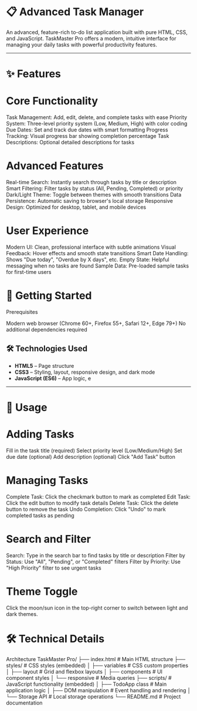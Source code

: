 # 📋 Advanced Task Manager

An advanced, feature-rich to-do list application built with pure HTML, CSS, and JavaScript. TaskMaster Pro offers a modern, intuitive interface for managing your daily tasks with powerful productivity features.

---

# ✨ Features
# Core Functionality

Task Management: Add, edit, delete, and complete tasks with ease
Priority System: Three-level priority system (Low, Medium, High) with color coding
Due Dates: Set and track due dates with smart formatting
Progress Tracking: Visual progress bar showing completion percentage
Task Descriptions: Optional detailed descriptions for tasks

# Advanced Features

Real-time Search: Instantly search through tasks by title or description
Smart Filtering: Filter tasks by status (All, Pending, Completed) or priority
Dark/Light Theme: Toggle between themes with smooth transitions
Data Persistence: Automatic saving to browser's local storage
Responsive Design: Optimized for desktop, tablet, and mobile devices

# User Experience

Modern UI: Clean, professional interface with subtle animations
Visual Feedback: Hover effects and smooth state transitions
Smart Date Handling: Shows "Due today", "Overdue by X days", etc.
Empty State: Helpful messaging when no tasks are found
Sample Data: Pre-loaded sample tasks for first-time users

# 🚀 Getting Started
Prerequisites

Modern web browser (Chrome 60+, Firefox 55+, Safari 12+, Edge 79+)
No additional dependencies required

## 🛠️ Technologies Used

- **HTML5** – Page structure
- **CSS3** – Styling, layout, responsive design, and dark mode
- **JavaScript (ES6)** – App logic, e
---

# 📖 Usage
# Adding Tasks

Fill in the task title (required)
Select priority level (Low/Medium/High)
Set due date (optional)
Add description (optional)
Click "Add Task" button

# Managing Tasks

Complete Task: Click the checkmark button to mark as completed
Edit Task: Click the edit button to modify task details
Delete Task: Click the delete button to remove the task
Undo Completion: Click "Undo" to mark completed tasks as pending

# Search and Filter

Search: Type in the search bar to find tasks by title or description
Filter by Status: Use "All", "Pending", or "Completed" filters
Filter by Priority: Use "High Priority" filter to see urgent tasks

# Theme Toggle
Click the moon/sun icon in the top-right corner to switch between light and dark themes.
# 🛠️ Technical Details
Architecture
TaskMaster Pro/
├── index.html          # Main HTML structure
├── styles/             # CSS styles (embedded)
│   ├── variables       # CSS custom properties
│   ├── layout          # Grid and flexbox layouts
│   ├── components      # UI component styles
│   └── responsive      # Media queries
├── scripts/            # JavaScript functionality (embedded)
│   ├── TodoApp class   # Main application logic
│   ├── DOM manipulation # Event handling and rendering
│   └── Storage API     # Local storage operations
└── README.md          # Project documentation
